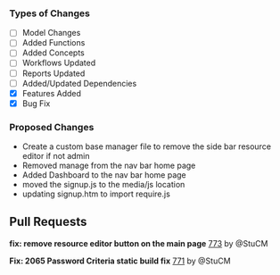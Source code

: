 ### Types of Changes
- [ ] Model Changes
- [ ] Added Functions
- [ ] Added Concepts
- [ ] Workflows Updated
- [ ] Reports Updated
- [ ] Added/Updated Dependencies
- [x] Features Added
- [x] Bug Fix

### Proposed Changes
- Create a custom base manager file to remove the side bar resource editor if not admin
- Removed manage from the nav bar home page
- Added Dashboard to the nav bar home page
- moved the signup.js to the media/js location
- updating signup.htm to import require.js

## Pull Requests

**fix: remove resource editor button on the main page**
[773](https://github.com/flaxandteal/coral-arches/pull/773) by @StuCM

**Fix: 2065 Password Criteria static build fix**
[771](https://github.com/flaxandteal/coral-arches/pull/771) by @StuCM

